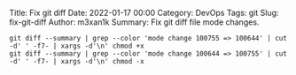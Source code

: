 Title: Fix git diff
Date: 2022-01-17 00:00
Category: DevOps
Tags: git
Slug: fix-git-diff
Author: m3xan1k
Summary: Fix git diff file mode changes.


```
git diff --summary | grep --color 'mode change 100755 => 100644' | cut -d' ' -f7- | xargs -d'\n' chmod +x
git diff --summary | grep --color 'mode change 100644 => 100755' | cut -d' ' -f7- | xargs -d'\n' chmod -x
```
>